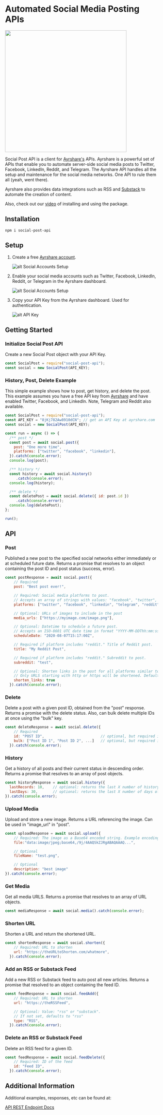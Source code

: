 # Automated Social Media Posting APIs

<img src="https://www.ayrshare.com/wp-content/uploads/2020/08/ayr-logo-2156-reduced.png" width="400">

Social Post API is a client for [Ayrshare's](https://www.ayrshare.com) APIs. Ayrshare is a powerful set of APIs that enable you to automate server-side social media posts to Twitter, Facebook, LinkedIn, Reddit, and Telegram. The Ayrshare API handles all the setup and maintenance for the social media networks. One API to rule them all (yeah, went there).

Ayrshare also provides data integrations such as RSS and [Substack](https://www.ayrshare.com/substack) to automate the creation of content.

Also, check out our [video](https://youtu.be/WQTQmjvqvMM) of installing and using the package.

## Installation

`npm i social-post-api`

## Setup

1. Create a free [Ayrshare account](https://app.ayrshare.com).
   
   ![alt Social Accounts Setup](https://www.ayrshare.com/wp-content/uploads/2020/09/ayrshare-login-1.jpg)

2. Enable your social media accounts such as Twitter, Facebook, LinkedIn, Reddit, or Telegram in the Ayrshare dashboard.
   
   ![alt Social Accounts Setup](https://www.ayrshare.com/wp-content/uploads/2020/09/ayrshare-social-scaled.jpg)

3. Copy your API Key from the Ayrshare dashboard. Used for authentication.
   
   ![alt API Key](https://www.ayrshare.com/wp-content/uploads/2020/09/ayrshare-api-key-scaled.jpg)


## Getting Started

### Initialize Social Post API

Create a new Social Post object with your API Key.

``` javascript
const SocialPost = require("social-post-api");
const social = new SocialPost(API_KEY);
```

### History, Post, Delete Example

This simple example shows how to post, get history, and delete the post. This example assumes you have a free API key from [Ayrshare](https://www.ayrshare.com) and have enabled Twitter, Facebook, and LinkedIn. Note, Telegram and Reddit also available.

``` javascript
const SocialPost = require("social-post-api");
const API_KEY = "8jKj782Aw8910dCN"; // get an API Key at ayrshare.com
const social = new SocialPost(API_KEY);

const run = async () => {
  /** post */
  const post = await social.post({
    post: "One more time",
    platforms: ["twitter", "facebook", "linkedin"],
  }).catch(console.error);
  console.log(post);

  /** history */
  const history = await social.history()
     .catch(console.error);
  console.log(history);

  /** delete */
  const deletePost = await social.delete({ id: post.id })
     .catch(console.error);
  console.log(deletePost);
};

run();
```


## API

### Post

Published a new post to the specified social networks either immediately or at scheduled future date. Returns a promise that resolves to an object containing the post ID and post status (success, error).

``` javascript
const postResponse = await social.post({
    // Required
    post: "Best post ever!",

	// Required: Social media platforms to post. 
	// Accepts an array of strings with values: "facebook", "twitter", "linkedin", "reddit", or "telegram".
    platforms: ["twitter", "facebook", "linkedin", "telegram", "reddit"],

	// Optional: URLs of images to include in the post
	media_urls: ["https://myimage.com/image.png"],

	// Optional: Datetime to schedule a future post. 
	// Accepts an ISO-8601 UTC date time in format "YYYY-MM-DDThh:mm:ssZ". Example: 2021-07-08T12:30:00Z
	scheduleDate: "2020-08-07T15:17:00Z",

	// Required if platform includes "reddit." Title of Reddit post.
	title: "My Reddit Post",

	// Required if platform includes "reddit." Subreddit to post.
	subreddit: "test",

	// Optional: Shorten links in the post for all platforms similar to bit.ly.
	// Only URLS starting with http or https will be shortened. Default value: true.
	shorten_links: true
  }).catch(console.error);
```

### Delete

Delete a post with a given post ID, obtained from the "post" response. Returns a promise with the delete status. Also, can bulk delete multiple IDs at once using the "bulk" key.

``` javascript
const deleteResponse = await social.delete({
    // Required
    id: "POST ID",                          // optional, but required if "bulk" not present
    bulk: ["Post ID 1", "Post ID 2", ...]   // optional, but required if "id" not present
  }).catch(console.error);
```

### History

Get a history of all posts and their current status in descending order. Returns a promise that resolves to an array of post objects.

``` javascript
const historyResponse = await social.history({
  lastRecords: 10,    // optional: returns the last X number of history records
  lastDays: 30,       // optional: returns the last X number of days of history records. Defaults to 30 if not present.
}).catch(console.error);
```

### Upload Media

Upload and store a new image. Returns a URL referencing the image. Can be used in "image_url" in "post".

``` javascript
const uploadResponse = await social.upload({
	// Required: The image as a Base64 encoded string. Example encoding: https://www.base64-image.de/
	file:"data:image/jpeg;base64,/9j/4AAQSkZJRgABAQAAAQ...",

	// Optional
	fileName: "test.png",

	// Optional
    description: "best image"
}).catch(console.error);
```

### Get Media

Get all media URLS. Returns a promise that resolves to an array of URL objects.

``` javascript
const mediaResponse = await social.media().catch(console.error);
```

### Shorten URL

Shorten a URL and return the shortened URL.

``` javascript
const shortenResponse = await social.shorten({
    // Required: URL to shorten
    url: "https://theURLtoShorten.com/whatmore",
  }).catch(console.error);
```

### Add an RSS or Substack Feed

Add a new RSS or Substack feed to auto post all new articles. Returns a promise that resolved to an object containing the feed ID.

``` javascript
const feedResponse = await social.feedAdd({
	// Required: URL to shorten
	url: "https://theRSSFeed",

	// Optional: Value: "rss" or "substack". 
	// If not set, defaults to "rss"
    type: "RSS",
  }).catch(console.error);
```

### Delete an RSS or Substack Feed

Delete an RSS feed for a given ID.

``` javascript
const feedResponse = await social.feedDelete({
	// Required: ID of the feed
	id: "Feed ID",
  }).catch(console.error);
```

## Additional Information

Additional examples, responses, etc can be found at:

[API REST Endpoint Docs](https://docs.ayrshare.com/rest-api/endpoints)

